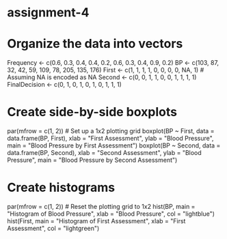 # assignment-4
# Organize the data into vectors
Frequency <- c(0.6, 0.3, 0.4, 0.4, 0.2, 0.6, 0.3, 0.4, 0.9, 0.2)
BP <- c(103, 87, 32, 42, 59, 109, 78, 205, 135, 176)
First <- c(1, 1, 1, 1, 0, 0, 0, 0, NA, 1)  # Assuming NA is encoded as NA
Second <- c(0, 0, 1, 1, 0, 0, 1, 1, 1, 1)
FinalDecision <- c(0, 1, 0, 1, 0, 1, 0, 1, 1, 1)

# Create side-by-side boxplots
par(mfrow = c(1, 2))  # Set up a 1x2 plotting grid
boxplot(BP ~ First, data = data.frame(BP, First), xlab = "First Assessment", ylab = "Blood Pressure", main = "Blood Pressure by First Assessment")
boxplot(BP ~ Second, data = data.frame(BP, Second), xlab = "Second Assessment", ylab = "Blood Pressure", main = "Blood Pressure by Second Assessment")

# Create histograms
par(mfrow = c(1, 2))  # Reset the plotting grid to 1x2
hist(BP, main = "Histogram of Blood Pressure", xlab = "Blood Pressure", col = "lightblue")
hist(First, main = "Histogram of First Assessment", xlab = "First Assessment", col = "lightgreen")
